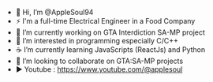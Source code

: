 - 👋 Hi, I’m @AppleSoul94
- ⚡ I'm a full-time Electrical Engineer in a Food Company
- 🔭 I’m currently working on GTA Interdiction SA-MP project
- 👀 I’m interested in programming especially C/C++
- ☕ I’m currently learning JavaScripts (ReactJs) and Python
- 💞️ I’m looking to collaborate on GTA:SA-MP projects
- ▶ Youtube : https://www.youtube.com/@applesoul


<!---
AppleSoul94/AppleSoul94 is a ✨ special ✨ repository because its `README.md` (this file) appears on your GitHub profile.
You can click the Preview link to take a look at your changes.
--->
